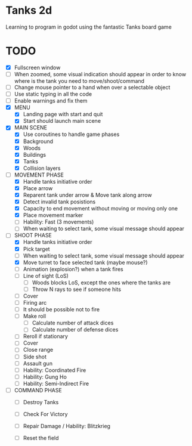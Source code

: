 # Tanks 2d

Learning to program in godot using the fantastic Tanks board game

# TODO
 - [x] Fullscreen window
 - [ ] When zoomed, some visual indication should appear in order to know where is the tank you need to move/shoot/command
 - [ ] Change mouse pointer to a hand when over a selectable object
 - [ ] Use static typing in all the code
 - [ ] Enable warnings and fix them
 - [x] MENU
   - [x] Landing page with start and quit
   - [x] Start should launch main scene
 - [x] MAIN SCENE
   - [x] Use coroutines to handle game phases
   - [x] Background
   - [x] Woods
   - [x] Buildings
   - [x] Tanks
   - [x] Collision layers
 - [ ] MOVEMENT PHASE
   - [x] Handle tanks initiative order
   - [x] Place arrow
   - [x] Reparent tank under arrow & Move tank along arrow
   - [x] Detect invalid tank posistions
   - [x] Capacity to end movement without moving or moving only one
   - [x] Place movement marker
   - [ ] Hability: Fast (3 movements)
   - [ ] When waiting to select tank, some visual message should appear
 - [ ] SHOOT PHASE
   - [x] Handle tanks initiative order
   - [x] Pick target
   - [ ] When waiting to select tank, some visual message should appear
   - [x] Move turret to face selected tank (maybe mouse?)
   - [ ] Animation (explosion?) when a tank fires
   - [ ] Line of sight (LoS)
     - [ ] Woods blocks LoS, except the ones where the tanks are
     - [ ] Throw N rays to see if someone hits
   - [ ] Cover
   - [ ] Firing arc
   - [ ] It should be possible not to fire
   - [ ] Make roll
     - [ ] Calculate number of attack dices
     - [ ] Calculate number of defense dices
   - [ ] Reroll if stationary
   - [ ] Cover
   - [ ] Close range
   - [ ] Side shot
   - [ ] Assault gun
   - [ ] Hability: Coordinated Fire
   - [ ] Hability: Gung Ho
   - [ ] Hability: Semi-Indirect Fire
 - [ ] COMMAND PHASE
   - [ ] Destroy Tanks
   - [ ] Check For Victory
   - [ ] Repair Damage / Hability: Blitzkrieg
   - [ ] Reset the field

